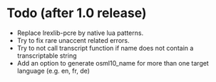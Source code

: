 # Todo (after 1.0 release)

* Replace lrexlib-pcre by native lua patterns.
* Try to fix rare unaccent related errors.
* Try to not call transcript function if name does not contain a transcriptable string
* Add an option to generate osml10_name for more than one target language (e.g. en, fr, de)